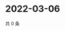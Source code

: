 # 2022-03-06

共 0 条

<!-- BEGIN WEIBO -->
<!-- 最后更新时间 Sun Mar 06 2022 19:11:43 GMT+0800 (China Standard Time) -->

<!-- END WEIBO -->
